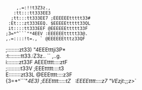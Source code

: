         ,.=:!!t3Z3z.,                  
       :tt:::tt333EE3                  
      ;tt:::tt333EE7 ;EEEEEEttttt33#   
     :Et:::zt333EEQ. $EEEEEttttt33QL   
     it::::tt333EEF @EEEEEEttttt33F    
    ;3=*^```"*4EEV :EEEEEEttttt33@.    
    ,.=::::!t=., ` @EEEEEEtttz33QF     
   ;::::::::zt33)   "4EEEtttji3P*      
  :t::::::::tt33.:Z3z..  `` ,..g.      
  i::::::::zt33F AEEEtttt::::ztF       
 ;:::::::::t33V ;EEEttttt::::t3        
 E::::::::zt33L @EEEtttt::::z3F        
{3=*^```"*4E3) ;EEEtttt:::::tZ`
             ` :EEEEtttt::::z7
                 "VEzjt:;;z>*`